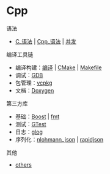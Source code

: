 # Cpp

语法

- [C_语法](Details/C%20Syntax.md) | [Cpp_语法](Details/Cpp%20Syntax.md) | [并发](Details/Cpp%20Concurrency.md)

编译工具链

- 编译构建：[编译](Details/Cpp%20Compilation.md) | [CMake](Details/CMake.md) | [Makefile](Details/Makefile.md)
- 调试：[GDB](Details/GDB.md)
- 包管理：[vcpkg](Details/vcpkg.md)
- 文档：[Doxygen](Details/Doxygen.md)

第三方库

- 基础：[Boost](Details/Boost.md) | [fmt](Details/fmt.md)
- 测试：[GTest](Details/GTest.md)
- 日志：[glog](Details/glog.md)
- 序列化：[nlohmann_json](Details/nlohmann_json.md) | [rapidjson](Details/rapidjson.md)

其他

- [others](Details/others.md)
